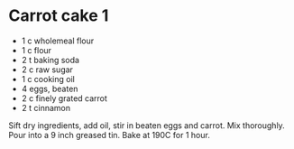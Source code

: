 # Carrot cake 1

* 1 c wholemeal flour
* 1 c flour
* 2 t baking soda
* 2 c raw sugar
* 1 c cooking oil
* 4 eggs, beaten
* 2 c finely grated carrot
* 2 t cinnamon

Sift dry ingredients, add oil, stir in beaten eggs and carrot.  Mix thoroughly.  Pour into a 9 inch greased tin.  Bake at 190C for 1 hour.

